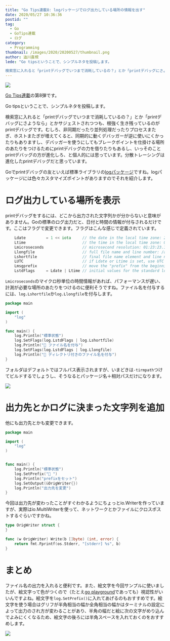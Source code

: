 ```yaml
---
title: "Go Tips連載8: logパッケージでログ出力している場所の情報を出す"
date: 2020/05/27 10:36:36
postid: ""
tag:
  - Go
  - GoTips連載
  - ログ
category:
  - Programming
thumbnail: /images/2020/20200527/thumbnail.png
author: 澁川喜規
lede: "Go tipsということで、シンプルネタを投稿します。

検索窓に入れると「printデバッグでいつまで消耗しているの？」とか「printデバッグにさようなら」とかサジェストされつつも、根強く生き残っているのがprintデバッグです。むしろ、非同期だったり並列処理が増えてくると、同期的に動くデバッガーが逆に使いにくかったりもありますし、デバッガーを使うにしてもブレークポイントを仕掛ける場所のあたりをつけるためにprintデバッグの力を借りたりもあるし、いっそのことprintデバッグの方が進化しろ、と個人的には思っています。"
---
```

<img src="/images/2020/20200527/top.png" class="img-small-size" loading="lazy">

[Go Tips連載](/tags/GoTips%E9%80%A3%E8%BC%89/)の第8弾です。

Go tipsということで、シンプルネタを投稿します。

検索窓に入れると「printデバッグでいつまで消耗しているの？」とか「printデバッグにさようなら」とかサジェストされつつも、根強く生き残っているのがprintデバッグです。むしろ、非同期だったり並列処理だったりプロセスまたぎ、ホストまたぎが増えてくると、同期的に動くデバッガーが逆に使いにくかったりもありますし、デバッガーを使うにしてもブレークポイントを仕掛ける場所のあたりをつけるためにprintデバッグの力を借りたりもあるし、いっそのことprintデバッグの方が進化しろ、と個人的には思っています。分散トレーシングは進化したprintデバッグだと思っています。

Goでprintデバッグの友といえば標準ライブラリの[logパッケージ](https://golang.org/pkg/log/)ですね。logパッケージには色々カスタマイズポイントがありますのでそれを紹介します。

# ログ出力している場所を表示

printデバッグをするには、どこから出力された文字列かが分からないと意味がありません。Goの標準のログ出力だと、日付と時間の情報が付与されるだけです。ここはフラグで変更できます。フラグはこんな感じで定義されています。

```go
    Ldate         = 1 << iota     // the date in the local time zone: 2009/01/23
    Ltime                         // the time in the local time zone: 01:23:23
    Lmicroseconds                 // microsecond resolution: 01:23:23.123123.  assumes Ltime.
    Llongfile                     // full file name and line number: /a/b/c/d.go:23
    Lshortfile                    // final file name element and line number: d.go:23. overrides Llongfile
    LUTC                          // if Ldate or Ltime is set, use UTC rather than the local time zone
    Lmsgprefix                    // move the "prefix" from the beginning of the line to before the message
    LstdFlags     = Ldate | Ltime // initial values for the standard logger
```

``Lmicroseconds``のマイクロ秒単位の時間情報があれば、パフォーマンスが遅い、計測が必要な場所のあたりをつけるのに便利そうですね。ファイル名を付与するには、``log.Lshortfile``か``log.Llongfile``を付与します。

```go
package main

import (
	"log"
)

func main() {
	log.Println("標準状態")
	log.SetFlags(log.LstdFlags | log.Lshortfile)
	log.Println("🐙 ファイル名を付与")
	log.SetFlags(log.LstdFlags | log.Llongfile)
	log.Println("🦑 ディレクトリ付きのファイル名を付与")
}
```

フォルダはデフォルトではフルパス表示されますが、いまどきは``-tirmpath``つけてビルドするでしょうし、そうなるとパッケージ名＋相対パスだけになります。

<img src="/images/2020/20200527/1.png" loading="lazy">

# 出力先とかログに決まった文字列を追加

他にも出力先とかも変更できます。

```go
package main

import (
	"log"
)


func main() {
	log.Println("標準状態")
	log.SetPrefix("🍤 ")
	log.Println("prefixをセット")
	log.SetOutput(&OrigWriter{})
	log.Println("出力先を変更")
}
```

今回は出力先が変わったことがすぐわかるようにちょっとio.Writerを作っていますが、実際はio.MultiWriterを使って、ネットワークとかファイルにクロスポストするぐらいですかね。

```go
type OrigWriter struct {
}

func (w OrigWriter) Write(b []byte) (int, error) {
	return fmt.Fprintf(os.Stderr, "[stderr] %s", b)
}
```

# まとめ

ファイル名の出力を入れると便利です。また、絵文字を今回サンプルに使いましたが、絵文字って色がつくので（たとえ[go playground](https://play.golang.org/p/-wnBrYmGqwI)であっても）視認性がいいんですよね。絵文字を``log.SetPrefix()``に入れてあげるのもおすすめです。絵文字を使う場合はグリフが半角相当の幅か全角相当の幅かはターミナルの設定によって出力のされ方が変わることがあり、半角の幅だと絵に次の文字がめり込んでよみにくくなるため、絵文字の後ろには半角スペースを入れておくのをおすすめします。

<img src="/images/2020/20200527/2.png" loading="lazy">
